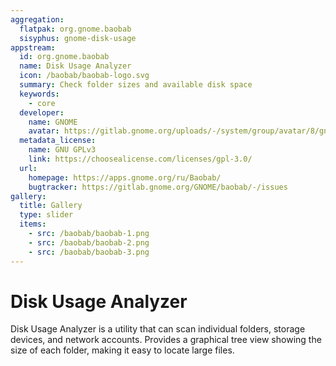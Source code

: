 ```yaml
---
aggregation:
  flatpak: org.gnome.baobab
  sisyphus: gnome-disk-usage
appstream:
  id: org.gnome.baobab
  name: Disk Usage Analyzer
  icon: /baobab/baobab-logo.svg
  summary: Check folder sizes and available disk space
  keywords:
    - core
  developer:
    name: GNOME
    avatar: https://gitlab.gnome.org/uploads/-/system/group/avatar/8/gnomelogo.png?width=48
  metadata_license:
    name: GNU GPLv3
    link: https://choosealicense.com/licenses/gpl-3.0/
  url:
    homepage: https://apps.gnome.org/ru/Baobab/
    bugtracker: https://gitlab.gnome.org/GNOME/baobab/-/issues
gallery:
  title: Gallery
  type: slider
  items:
    - src: /baobab/baobab-1.png
    - src: /baobab/baobab-2.png
    - src: /baobab/baobab-3.png
---
```


# Disk Usage Analyzer

Disk Usage Analyzer is a utility that can scan individual folders, storage devices, and network accounts. Provides a graphical tree view showing the size of each folder, making it easy to locate large files.

<AGWGallery />

<!--@include: @en/apps/.parts/install/content-repo.md-->
<!--@include: @en/apps/.parts/install/content-flatpak.md-->
